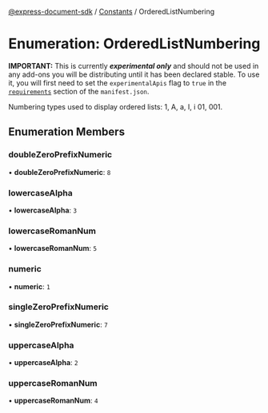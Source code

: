 [@express-document-sdk](../../../overview.md) / [Constants](../overview.md) / OrderedListNumbering

# Enumeration: OrderedListNumbering

<InlineAlert slots="text" variant="warning"/>

**IMPORTANT:** This is currently ***experimental only*** and should not be used in any add-ons you will be distributing until it has been declared stable. To use it, you will first need to set the `experimentalApis` flag to `true` in the [`requirements`](../../../../../manifest/index.md#requirements) section of the `manifest.json`.

Numbering types used to display ordered lists: 1, A, a, I, i 01, 001.

## Enumeration Members

### doubleZeroPrefixNumeric

• **doubleZeroPrefixNumeric**: `8`

<HorizontalLine />

### lowercaseAlpha

• **lowercaseAlpha**: `3`

<HorizontalLine />

### lowercaseRomanNum

• **lowercaseRomanNum**: `5`

<HorizontalLine />

### numeric

• **numeric**: `1`

<HorizontalLine />

### singleZeroPrefixNumeric

• **singleZeroPrefixNumeric**: `7`

<HorizontalLine />

### uppercaseAlpha

• **uppercaseAlpha**: `2`

<HorizontalLine />

### uppercaseRomanNum

• **uppercaseRomanNum**: `4`
